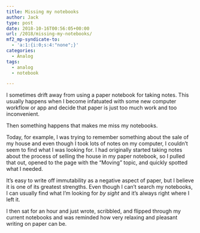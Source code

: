 ```yaml
---
title: Missing my notebooks
author: Jack
type: post
date: 2018-10-16T00:56:05+00:00
url: /2018/missing-my-notebooks/
mf2_mp-syndicate-to:
  - 'a:1:{i:0;s:4:"none";}'
categories:
  - Analog
tags:
  - analog
  - notebook

---
```

I sometimes drift away from using a paper notebook for taking notes. This usually happens when I become infatuated with some new computer workflow or app and decide that paper is just too much work and too inconvenient.

Then something happens that makes me miss my notebooks. 

Today, for example, I was trying to remember something about the sale of my house and even though I took lots of notes on my computer, I couldn&#8217;t seem to find what I was looking for. I had originally started taking notes about the process of selling the house in my paper notebook, so I pulled that out, opened to the page with the &#8220;Moving&#8221; topic, and quickly spotted what I needed.

It&#8217;s easy to write off immutability as a negative aspect of paper, but I believe it is one of its greatest strengths. Even though I can&#8217;t search my notebooks, I can usually find what I&#8217;m looking for&nbsp;_by sight_&nbsp;and it&#8217;s always right where I left it.

I then sat for an hour and just wrote, scribbled, and flipped through my current notebooks and was reminded how very relaxing and pleasant writing on paper can be.